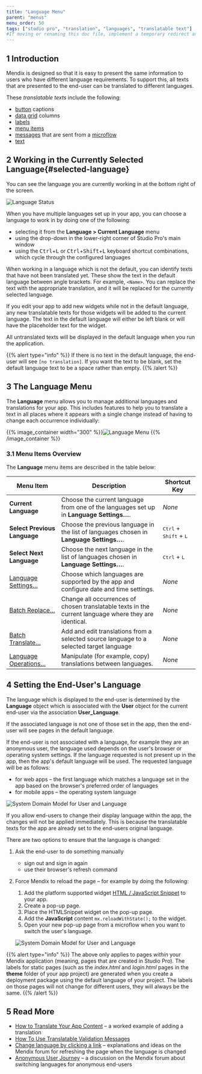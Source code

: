 ```yaml
---
title: "Language Menu"
parent: "menus"
menu_order: 50
tags: ["studio pro", "translation", "languages", "translatable text"]
#If moving or renaming this doc file, implement a temporary redirect and let the respective team know they should update the URL in the product. See Mapping to Products for more details.
---
```


## 1 Introduction

Mendix is designed so that it is easy to present the same information to users who have different language requirements. To support this, all texts that are presented to the end-user can be translated to different languages.

These *translatable texts* include the following:

* [button](button-widgets) captions
* [data grid](data-grid) columns
* [labels](label)
* [menu items](menu#menu-item)
* [messages](show-message) that are sent from a [microflow](microflows)
* [text](text)

## 2 Working in the Currently Selected Language{#selected-language}

You can see the language you are currently working in at the bottom right of the screen.

![Language Status](attachments/language/language-status.png)

When you have multiple languages set up in your app, you can choose a language to work in by doing one of the following:

* selecting it from the **Language > Current Language** menu
* using the drop-down in the lower-right corner of Studio Pro's main window
* using the <kbd>Ctrl</kbd>+<kbd>L</kbd> or <kbd>Ctrl</kbd>+<kbd>Shift</kbd>+<kbd>L</kbd> keyboard shortcut combinations, which cycle through the configured languages

When working in a language which is not the default, you can identify texts that have not been translated yet. These show the text in the default language between angle brackets. For example, `<Name>`. You can replace the text with the appropriate translation, and it will be replaced for the currently selected language.

If you edit your app to add new widgets while not in the default language, any new translatable texts for those widgets will be added to the current language. The text in the default language will either be left blank or will have the placeholder text for the widget.

All untranslated texts will be displayed in the default language when you run the application.

{{% alert type="info" %}}
If there is no text in the default language, the end-user will see `[no translation]`. If you want the text to be blank, set the default language text to be a space rather than empty.
{{% /alert %}}

## 3 The Language Menu

The **Language** menu allows you to manage additional languages and translations for your app. This includes features to help you to translate a text in all places where it appears with a single change instead of having to change each occurrence individually:

{{% image_container width="300" %}}![Language Menu](attachments/language/language-menu.png)
{{% /image_container %}}

### 3.1 Menu Items Overview

The **Language** menu items are described in the table below:

| Menu Item | Description | Shortcut Key |
| --- | --- | --- |
| **Current Language** | Choose the current language from one of the languages set up in **Language Settings…**. | *None* |
| **Select Previous Language** | Choose the previous language in the list of languages chosen in **Language Settings…**. | <kbd>Ctrl</kbd> + <kbd>Shift</kbd> + <kbd>L</kbd> |
| **Select Next Language** | Choose the next language in the list of languages chosen in **Language Settings…**. | <kbd>Ctrl</kbd> + <kbd>L</kbd> |
| [Language Settings…](language-settings) | Choose which languages are supported by the app and configure date and time settings. | *None* |
| [Batch Replace…](batch-replace) | Change all occurrences of chosen translatable texts in the current language where they are identical. | *None* |
| [Batch Translate…](batch-translate) | Add and edit translations from a selected source language to a selected target language | *None* |
| [Language Operations…](language-operations) | Manipulate (for example, copy) translations between languages. | *None* |

## 4 Setting the End-User's Language

The language which is displayed to the end-user is determined by the **Language** object which is associated with the **User** object for the current end-user via the association **User_Language**.

If the associated language is not one of those set in the app, then the end-user will see pages in the default language.

If the end-user is not associated with a language, for example they are an anonymous user, the language used depends on the user's browser or operating system settings. If the language requested is not present up in the app, then the app's default language will be used. The requested language will be as follows:

* for web apps – the first language which matches a language set in the app based on the browser's preferred order of languages
* for mobile apps – the operating system language

![System Domain Model for User and Language](attachments/language/user-language-domain-model.png)

If you allow end-users to change their display language within the app, the changes will not be applied immediately. This is because the translatable texts for the app are already set to the end-users original language.

There are two options to ensure that the language is changed:

1. Ask the end-user to do something manually
    * sign out and sign in again
    * use their browser's refresh command
2. Force Mendix to reload the page – for example by doing the following:
    1. Add the platform supported widget [HTML / JavaScript Snippet](https://appstore.home.mendix.com/link/app/56/) to your app.
    2. Create a pop-up page.
    3. Place the HTMLSnippet widget on the pop-up page.
    4. Add the **JavaScript** content `mx.reloadWithState();` to the widget.
    5. Open your new pop-up page from a microflow when you want to switch the user's language.

    ![System Domain Model for User and Language](attachments/language/reload-with-state.png)

{{% alert type="info" %}}
The above only applies to pages *within* your Mendix application (meaning, pages that are created in Studio Pro). The labels for static pages (such as the *index.html* and *login.html* pages in the **theme** folder of your app project) are generated when you create a deployment package using the default language of your project. The labels on those pages will not change for different users, they will always be the same.
{{% /alert %}}

## 5 Read More

* [How to Translate Your App Content](/howto/collaboration-requirements-management/translate-your-app-content) – a worked example of adding a translation 
* [How To Use Translatable Validation Messages](/howto/logic-business-rules/translatable-validation-messages)
* [Change language by clicking a link](https://forum.mendixcloud.com/link/questions/91821) – explanations and ideas on the Mendix forum for refreshing the page when the language is changed
* [Anonymous User Journey](https://forum.mendixcloud.com/link/questions/91676) – a discussion on the Mendix forum about switching languages for anonymous end-users

